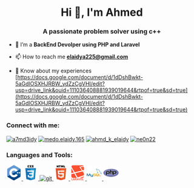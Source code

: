 
<h1 align="center">Hi 👋, I'm Ahmed</h1>
<h3 align="center">A passionate problem solver using c++</h3>

- 🌱 I’m a **BackEnd Devolper using PHP and Laravel**

- 📫 How to reach me **elaidya225@gmail.com**

- 📄 Know about my experiences [https://docs.google.com/document/d/1dDshBwkt-5aGdIOSXHJRBW_ydZzCgVHI/edit?usp=drive_link&ouid=111036408881939019644&rtpof=true&sd=true](https://docs.google.com/document/d/1dDshBwkt-5aGdIOSXHJRBW_ydZzCgVHI/edit?usp=drive_link&ouid=111036408881939019644&rtpof=true&sd=true)

<h3 align="left">Connect with me:</h3>
<p align="left">
<a href="https://linkedin.com/in/a7md3idy" target="blank"><img align="center" src="https://raw.githubusercontent.com/rahuldkjain/github-profile-readme-generator/master/src/images/icons/Social/linked-in-alt.svg" alt="a7md3idy" height="30" width="40" /></a>
<a href="https://fb.com/medo.elaidy.165" target="blank"><img align="center" src="https://raw.githubusercontent.com/rahuldkjain/github-profile-readme-generator/master/src/images/icons/Social/facebook.svg" alt="medo.elaidy.165" height="30" width="40" /></a>
<a href="https://instagram.com/ahmd_k_elaidy" target="blank"><img align="center" src="https://raw.githubusercontent.com/rahuldkjain/github-profile-readme-generator/master/src/images/icons/Social/instagram.svg" alt="ahmd_k_elaidy" height="30" width="40" /></a>
<a href="https://codeforces.com/profile/ne0n22" target="blank"><img align="center" src="https://raw.githubusercontent.com/rahuldkjain/github-profile-readme-generator/master/src/images/icons/Social/codeforces.svg" alt="ne0n22" height="30" width="40" /></a>
</p>

<h3 align="left">Languages and Tools:</h3>
<p align="left"> <a href="https://www.w3schools.com/cpp/" target="_blank" rel="noreferrer"> <img src="https://raw.githubusercontent.com/devicons/devicon/master/icons/cplusplus/cplusplus-original.svg" alt="cplusplus" width="40" height="40"/> </a> <a href="https://www.w3schools.com/css/" target="_blank" rel="noreferrer"> <img src="https://raw.githubusercontent.com/devicons/devicon/master/icons/css3/css3-original-wordmark.svg" alt="css3" width="40" height="40"/> </a> <a href="https://git-scm.com/" target="_blank" rel="noreferrer"> <img src="https://www.vectorlogo.zone/logos/git-scm/git-scm-icon.svg" alt="git" width="40" height="40"/> </a> <a href="https://www.w3.org/html/" target="_blank" rel="noreferrer"> <img src="https://raw.githubusercontent.com/devicons/devicon/master/icons/html5/html5-original-wordmark.svg" alt="html5" width="40" height="40"/> </a> <a href="https://laravel.com/" target="_blank" rel="noreferrer"> <img src="https://raw.githubusercontent.com/devicons/devicon/master/icons/laravel/laravel-plain-wordmark.svg" alt="laravel" width="40" height="40"/> </a> <a href="https://www.mysql.com/" target="_blank" rel="noreferrer"> <img src="https://raw.githubusercontent.com/devicons/devicon/master/icons/mysql/mysql-original-wordmark.svg" alt="mysql" width="40" height="40"/> </a> <a href="https://www.php.net" target="_blank" rel="noreferrer"> <img src="https://raw.githubusercontent.com/devicons/devicon/master/icons/php/php-original.svg" alt="php" width="40" height="40"/> </a> </p>
